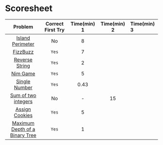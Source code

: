 # Scoresheet

Problem     | Correct First Try | Time(min) 1  | Time(min) 2 | Time(min) 3
:----------:|:-----------------:|:------------:|:-----------:|:-----------
[Island Perimeter](https://leetcode.com/problems/island-perimeter/) | No | 8 | |
[FizzBuzz](https://leetcode.com/problems/fizz-buzz/) | `Yes` | 7 | |
[Reverse String](https://leetcode.com/problems/reverse-string/) | `Yes` | 2 | |
[Nim Game](https://leetcode.com/problems/nim-game/) | `Yes` | 5 | |
[Single Number](https://leetcode.com/problems/single-number/) | `Yes` | 0.43 | |
[Sum of two integers](https://leetcode.com/problems/sum-of-two-integers/) | No | - | 15 |
[Assign Cookies](https://leetcode.com/problems/assign-cookies/) | `Yes` | 5 |  |
[Maximum Depth of a Binary Tree](https://leetcode.com/problems/maximum-depth-of-binary-tree/) | `Yes` | 1 | |

